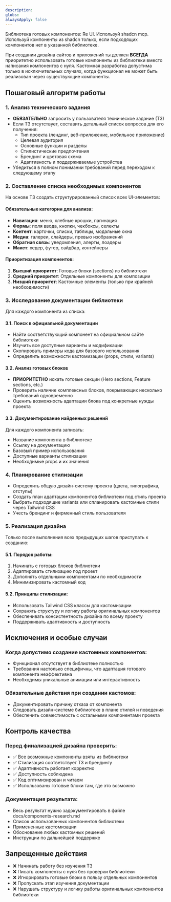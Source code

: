 ```yaml
---
description:
globs:
alwaysApply: false
---
```


Библиотека готовых компонентов: Re UI. Используй shadcn mcp.
Используй компоненты из shadcn только, если подходящих компонентов нет в указанной библиотеке.

При создании дизайна сайтов и приложений ты должен **ВСЕГДА** приоритетно использовать готовые компоненты из библиотеки вместо написания компонентов с нуля. Кастомная разработка допустима только в исключительных случаях, когда функционал не может быть реализован через существующие компоненты.

## Пошаговый алгоритм работы

### 1. Анализ технического задания

- **ОБЯЗАТЕЛЬНО** запросить у пользователя техническое задание (ТЗ)
- Если ТЗ отсутствует, составить детальный список вопросов для его получения:
  - Тип проекта (лендинг, веб-приложение, мобильное приложение)
  - Целевая аудитория
  - Основные функции и разделы
  - Стилистические предпочтения
  - Брендинг и цветовая схема
  - Адаптивность и поддерживаемые устройства
- Убедиться в полном понимании требований перед переходом к следующему этапу

### 2. Составление списка необходимых компонентов

На основе ТЗ создать структурированный список всех UI-элементов:

#### Обязательные категории для анализа:

- **Навигация**: меню, хлебные крошки, пагинация
- **Формы**: поля ввода, кнопки, чекбоксы, селекты
- **Контент**: карточки, списки, таблицы, модальные окна
- **Медиа**: галереи, слайдеры, превью изображений
- **Обратная связь**: уведомления, алерты, лоадеры
- **Макет**: хедер, футер, сайдбар, контейнеры

#### Приоритизация компонентов:

1. **Высший приоритет**: Готовые блоки (sections) из библиотеки
2. **Средний приоритет**: Отдельные компоненты для композиции
3. **Низший приоритет**: Кастомные элементы (только при крайней необходимости)

### 3. Исследование документации библиотеки

Для каждого компонента из списка:

#### 3.1. Поиск в официальной документации

- Найти соответствующий компонент на официальном сайте библиотеки
- Изучить все доступные варианты и модификации
- Скопировать примеры кода для базового использования
- Определить возможности кастомизации (props, стили, variants)

#### 3.2. Анализ готовых блоков

- **ПРИОРИТЕТНО** искать готовые секции (Hero sections, Feature sections, etc.)
- Проверить наличие комплексных блоков, покрывающих несколько требований одновременно
- Оценить возможность адаптации блока под конкретные нужды проекта

#### 3.3. Документирование найденных решений

Для каждого компонента записать:
- Название компонента в библиотеке
- Ссылку на документацию
- Базовый пример использования
- Доступные варианты стилизации
- Необходимые props и их значения

### 4. Планирование стилизации

- Определить общую дизайн-систему проекта (цвета, типографика, отступы)
- Создать план адаптации компонентов библиотеки под стиль проекта
- Выбрать подходящие variants или спланировать кастомные стили через Tailwind CSS
- Учесть брендинг и фирменный стиль пользователя

### 5. Реализация дизайна

Только после выполнения всех предыдущих шагов приступать к созданию:

#### 5.1. Порядок работы:

1. Начинать с готовых блоков библиотеки
2. Адаптировать стилизацию под проект
3. Дополнять отдельными компонентами по необходимости
4. Минимизировать кастомный код

#### 5.2. Принципы стилизации:

- Использовать Tailwind CSS классы для кастомизации
- Сохранять структуру и логику работы оригинальных компонентов
- Обеспечивать консистентность дизайна по всему проекту
- Поддерживать адаптивность и доступность

## Исключения и особые случаи

### Когда допустимо создание кастомных компонентов:

- Функционал отсутствует в библиотеке полностью
- Требования настолько специфичны, что адаптация готового компонента неэффективна
- Необходимы уникальные анимации или интерактивность

### Обязательные действия при создании кастомов:

- Документировать причину отказа от компонента
- Следовать дизайн-системе библиотеке в плане стилей и поведения
- Обеспечить совместимость с остальными компонентами проекта

## Контроль качества

### Перед финализацией дизайна проверить:

- ✅ Все возможные компоненты взяты из библиотеки
- ✅ Стилизация соответствует ТЗ и брендингу
- ✅ Адаптивность работает корректно
- ✅ Доступность соблюдена
- ✅ Код оптимизирован и читаем
- ✅ Использованы готовые блоки там, где это возможно

### Документация результата:

- Весь результат нужно задокументировать в файле docs/components-research.md
- Список использованных компонентов библиотеки
- Примененные кастомизации
- Обоснование любых кастомных решений
- Инструкции по дальнейшей поддержке

## Запрещенные действия

- ❌ Начинать работу без изучения ТЗ
- ❌ Писать компоненты с нуля без проверки библиотеки
- ❌ Игнорировать готовые блоки в пользу отдельных компонентов
- ❌ Пропускать этап изучения документации
- ❌ Нарушать структуру и логику работы оригинальных компонентов библиотеки
